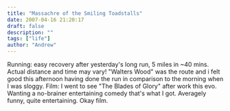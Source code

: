 ```yaml
---
title: "Massachre of the Smiling Toadstalls"
date: 2007-04-16 21:20:17
draft: false
description: ""
tags: ["life"]
author: "Andrew"
---
```


Running: easy recovery after yesterday's long run, 5 miles in ~40 mins. Actual distance and time may vary! "Walters Wood" was the route and i felt good this afternoon having done the run in comparison to the morning when I was sloggy. Film: I went to see "The Blades of Glory" after work this evo. Wanting a no-brainer entertaining comedy that's what I got. Averagely funny, quite entertaining. Okay film.
